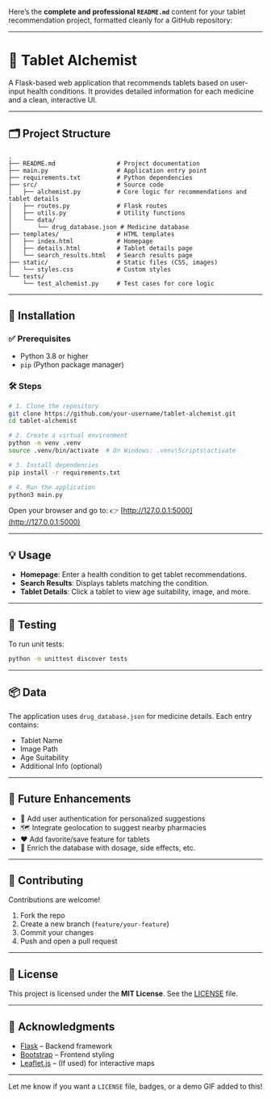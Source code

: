 Here’s the **complete and professional `README.md`** content for your tablet recommendation project, formatted cleanly for a GitHub repository:

---

# 💊 Tablet Alchemist

A Flask-based web application that recommends tablets based on user-input health conditions. It provides detailed information for each medicine and a clean, interactive UI.

---

## 🗂️ Project Structure

```
.
├── README.md                 # Project documentation  
├── main.py                   # Application entry point  
├── requirements.txt          # Python dependencies  
├── src/                      # Source code  
│   ├── alchemist.py          # Core logic for recommendations and tablet details  
│   ├── routes.py             # Flask routes  
│   ├── utils.py              # Utility functions  
│   └── data/  
│       └── drug_database.json # Medicine database  
├── templates/                # HTML templates  
│   ├── index.html            # Homepage  
│   ├── details.html          # Tablet details page  
│   └── search_results.html   # Search results page  
├── static/                   # Static files (CSS, images)  
│   └── styles.css            # Custom styles  
└── tests/  
    └── test_alchemist.py     # Test cases for core logic  
```

---

## 🚀 Installation

### ✅ Prerequisites

* Python 3.8 or higher
* `pip` (Python package manager)

### 🛠️ Steps

```bash
# 1. Clone the repository
git clone https://github.com/your-username/tablet-alchemist.git
cd tablet-alchemist

# 2. Create a virtual environment
python -m venv .venv
source .venv/bin/activate  # On Windows: .venv\Scripts\activate

# 3. Install dependencies
pip install -r requirements.txt

# 4. Run the application
python3 main.py
```

Open your browser and go to:
👉 [http://127.0.0.1:5000](http://127.0.0.1:5000)

---

## 💡 Usage

* **Homepage**: Enter a health condition to get tablet recommendations.
* **Search Results**: Displays tablets matching the condition.
* **Tablet Details**: Click a tablet to view age suitability, image, and more.

---

## 🧪 Testing

To run unit tests:

```bash
python -m unittest discover tests
```

---

## 📦 Data

The application uses `drug_database.json` for medicine details. Each entry contains:

* Tablet Name
* Image Path
* Age Suitability
* Additional Info (optional)

---

## 🌟 Future Enhancements

* 🔐 Add user authentication for personalized suggestions
* 🗺️ Integrate geolocation to suggest nearby pharmacies
* ❤️ Add favorite/save feature for tablets
* 🧠 Enrich the database with dosage, side effects, etc.

---

## 🤝 Contributing

Contributions are welcome!

1. Fork the repo
2. Create a new branch (`feature/your-feature`)
3. Commit your changes
4. Push and open a pull request

---

## 📄 License

This project is licensed under the **MIT License**. See the [LICENSE](./LICENSE) file.

---

## 🙏 Acknowledgments

* [Flask](https://flask.palletsprojects.com/) – Backend framework
* [Bootstrap](https://getbootstrap.com/) – Frontend styling
* [Leaflet.js](https://leafletjs.com/) – (If used) for interactive maps

---

Let me know if you want a `LICENSE` file, badges, or a demo GIF added to this!

